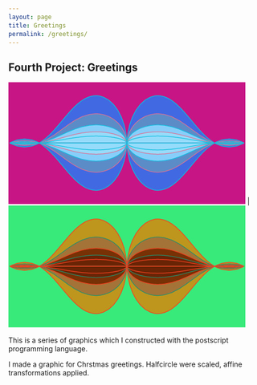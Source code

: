 ```yaml
---
layout: page
title: Greetings
permalink: /greetings/
---
```


<h2>Fourth Project: Greetings</h2>

![Folding](/assets/img/greetings2-1.jpg) | ![Folding](/assets/img/greetings2-2.jpg)

This is a series of graphics which I constructed with the postscript programming language.

I made a graphic for Chrstmas greetings. Halfcircle were scaled, affine transformations applied. 
